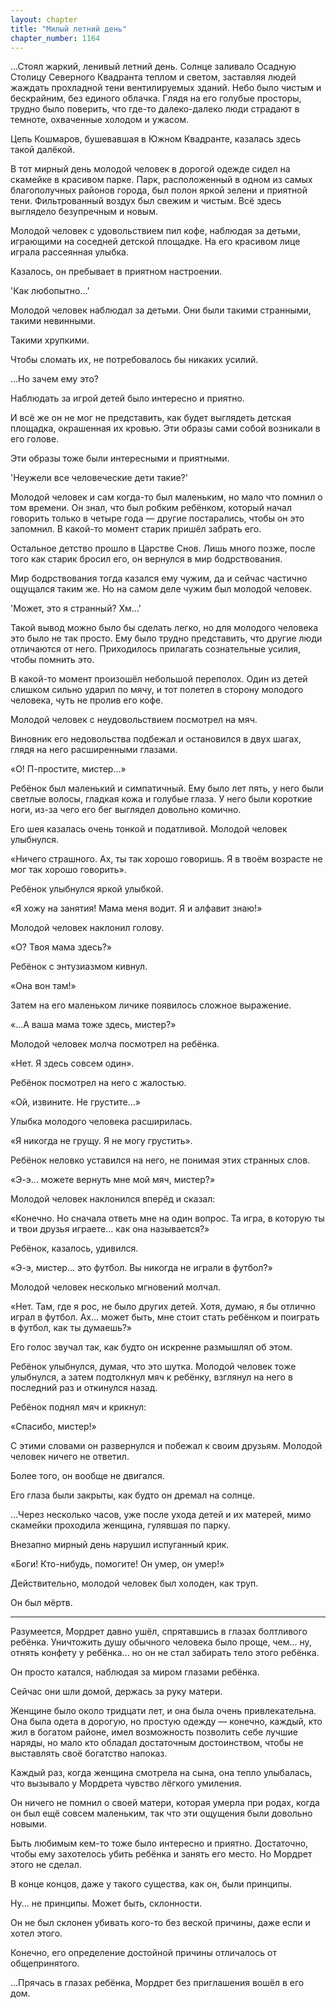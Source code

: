 ```yaml
---
layout: chapter
title: "Милый летний день"
chapter_number: 1164
---
```


...Стоял жаркий, ленивый летний день. Солнце заливало Осадную Столицу Северного Квадранта теплом и светом, заставляя людей жаждать прохладной тени вентилируемых зданий. Небо было чистым и бескрайним, без единого облачка. Глядя на его голубые просторы, трудно было поверить, что где-то далеко-далеко люди страдают в темноте, охваченные холодом и ужасом.

Цепь Кошмаров, бушевавшая в Южном Квадранте, казалась здесь такой далёкой.

В тот мирный день молодой человек в дорогой одежде сидел на скамейке в красивом парке. Парк, расположенный в одном из самых благополучных районов города, был полон яркой зелени и приятной тени. Фильтрованный воздух был свежим и чистым. Всё здесь выглядело безупречным и новым.

Молодой человек с удовольствием пил кофе, наблюдая за детьми, играющими на соседней детской площадке. На его красивом лице играла рассеянная улыбка.

Казалось, он пребывает в приятном настроении.

'Как любопытно...'

Молодой человек наблюдал за детьми. Они были такими странными, такими невинными.

Такими хрупкими.

Чтобы сломать их, не потребовалось бы никаких усилий.

...Но зачем ему это?

Наблюдать за игрой детей было интересно и приятно.

И всё же он не мог не представить, как будет выглядеть детская площадка, окрашенная их кровью. Эти образы сами собой возникали в его голове.

Эти образы тоже были интересными и приятными.

'Неужели все человеческие дети такие?'

Молодой человек и сам когда-то был маленьким, но мало что помнил о том времени. Он знал, что был робким ребёнком, который начал говорить только в четыре года — другие постарались, чтобы он это запомнил. В какой-то момент старик пришёл забрать его.

Остальное детство прошло в Царстве Снов. Лишь много позже, после того как старик бросил его, он вернулся в мир бодрствования.

Мир бодрствования тогда казался ему чужим, да и сейчас частично ощущался таким же. Но на самом деле чужим был молодой человек.

'Может, это я странный? Хм...'

Такой вывод можно было бы сделать легко, но для молодого человека это было не так просто. Ему было трудно представить, что другие люди отличаются от него. Приходилось прилагать сознательные усилия, чтобы помнить это.

В какой-то момент произошёл небольшой переполох. Один из детей слишком сильно ударил по мячу, и тот полетел в сторону молодого человека, чуть не пролив его кофе.

Молодой человек с неудовольствием посмотрел на мяч.

Виновник его недовольства подбежал и остановился в двух шагах, глядя на него расширенными глазами.

«О! П-простите, мистер...»

Ребёнок был маленький и симпатичный. Ему было лет пять, у него были светлые волосы, гладкая кожа и голубые глаза. У него были короткие ноги, из-за чего его бег выглядел довольно комично.

Его шея казалась очень тонкой и податливой. Молодой человек улыбнулся.

«Ничего страшного. Ах, ты так хорошо говоришь. Я в твоём возрасте не мог так хорошо говорить».

Ребёнок улыбнулся яркой улыбкой.

«Я хожу на занятия! Мама меня водит. Я и алфавит знаю!»

Молодой человек наклонил голову.

«О? Твоя мама здесь?»

Ребёнок с энтузиазмом кивнул.

«Она вон там!»

Затем на его маленьком личике появилось сложное выражение.

«...А ваша мама тоже здесь, мистер?»

Молодой человек молча посмотрел на ребёнка.

«Нет. Я здесь совсем один».

Ребёнок посмотрел на него с жалостью.

«Ой, извините. Не грустите...»

Улыбка молодого человека расширилась.

«Я никогда не грущу. Я не могу грустить».

Ребёнок неловко уставился на него, не понимая этих странных слов.

«Э-э... можете вернуть мне мой мяч, мистер?»

Молодой человек наклонился вперёд и сказал:

«Конечно. Но сначала ответь мне на один вопрос. Та игра, в которую ты и твои друзья играете... как она называется?»

Ребёнок, казалось, удивился.

«Э-э, мистер... это футбол. Вы никогда не играли в футбол?»

Молодой человек несколько мгновений молчал.

«Нет. Там, где я рос, не было других детей. Хотя, думаю, я бы отлично играл в футбол. Ах... может быть, мне стоит стать ребёнком и поиграть в футбол, как ты думаешь?»

Его голос звучал так, как будто он искренне размышлял об этом.

Ребёнок улыбнулся, думая, что это шутка. Молодой человек тоже улыбнулся, а затем подтолкнул мяч к ребёнку, взглянул на него в последний раз и откинулся назад.

Ребёнок поднял мяч и крикнул:

«Спасибо, мистер!»

С этими словами он развернулся и побежал к своим друзьям. Молодой человек ничего не ответил.

Более того, он вообще не двигался.

Его глаза были закрыты, как будто он дремал на солнце.

...Через несколько часов, уже после ухода детей и их матерей, мимо скамейки проходила женщина, гулявшая по парку.

Внезапно мирный день нарушил испуганный крик.

«Боги! Кто-нибудь, помогите! Он умер, он умер!»

Действительно, молодой человек был холоден, как труп.

Он был мёртв.

***

Разумеется, Мордрет давно ушёл, спрятавшись в глазах болтливого ребёнка. Уничтожить душу обычного человека было проще, чем... ну, отнять конфету у ребёнка... но он не стал забирать тело этого ребёнка.

Он просто катался, наблюдая за миром глазами ребёнка.

Сейчас они шли домой, держась за руку матери.

Женщине было около тридцати лет, и она была очень привлекательна. Она была одета в дорогую, но простую одежду — конечно, каждый, кто жил в богатом районе, имел возможность позволить себе лучшие наряды, но мало кто обладал достаточным достоинством, чтобы не выставлять своё богатство напоказ.

Каждый раз, когда женщина смотрела на сына, она тепло улыбалась, что вызывало у Мордрета чувство лёгкого умиления.

Он ничего не помнил о своей матери, которая умерла при родах, когда он был ещё совсем маленьким, так что эти ощущения были довольно новыми.

Быть любимым кем-то тоже было интересно и приятно. Достаточно, чтобы ему захотелось убить ребёнка и занять его место. Но Мордрет этого не сделал.

В конце концов, даже у такого существа, как он, были принципы.

Ну... не принципы. Может быть, склонности.

Он не был склонен убивать кого-то без веской причины, даже если и хотел этого.

Конечно, его определение достойной причины отличалось от общепринятого.

...Прячась в глазах ребёнка, Мордрет без приглашения вошёл в его дом.